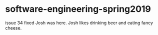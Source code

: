 # software-engineering-spring2019

issue 34 fixed
Josh was here.  Josh likes drinking beer and eating fancy cheese.  

